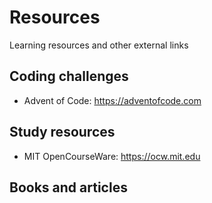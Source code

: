 # Resources

Learning resources and other external links

## Coding challenges

- Advent of Code: https://adventofcode.com

## Study resources

- MIT OpenCourseWare: https://ocw.mit.edu

## Books and articles
